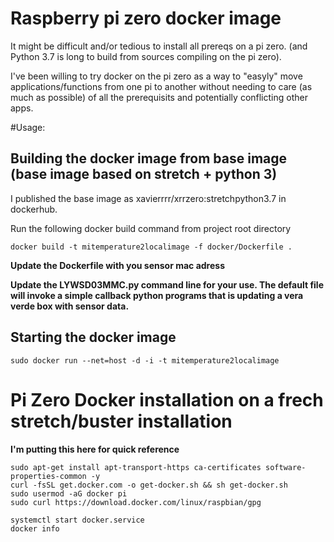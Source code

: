 
# Raspberry pi zero docker image

It might be difficult and/or tedious to install all prereqs on a pi zero.
(and Python 3.7 is long to build from sources compiling on the pi zero).

I've been willing to try docker on the pi zero as a way to "easyly" move applications/functions from one pi to another without needing to care (as much as possible) of all the prerequisits and potentially conflicting other apps.

#Usage:

## Building the docker image from base image (base image based on stretch + python 3)

I published the base image as xavierrrr/xrrzero:stretchpython3.7 in dockerhub. 

Run the following docker build command from project root directory

```
docker build -t mitemperature2localimage -f docker/Dockerfile .
```

**Update the Dockerfile with you sensor mac adress**

**Update the LYWSD03MMC.py command line for your use. The default file will invoke a simple callback python programs that is updating a vera verde box with sensor data.**

## Starting the docker image
```
sudo docker run --net=host -d -i -t mitemperature2localimage
```

# Pi Zero Docker installation on a frech stretch/buster installation

**I'm putting this here for quick reference**

```
sudo apt-get install apt-transport-https ca-certificates software-properties-common -y
curl -fsSL get.docker.com -o get-docker.sh && sh get-docker.sh
sudo usermod -aG docker pi
sudo curl https://download.docker.com/linux/raspbian/gpg

systemctl start docker.service
docker info
```
